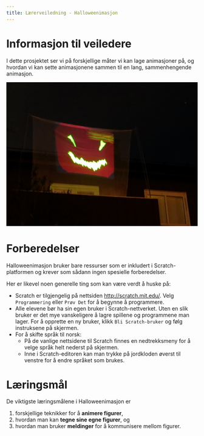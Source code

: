 ```yaml
---
title: Lærerveiledning - Halloweenimasjon
---
```


# Informasjon til veiledere

I dette prosjektet ser vi på forskjellige måter vi kan lage
animasjoner på, og hvordan vi kan sette animasjonene sammen til en
lang, sammenhengende animasjon.

![](halloweenimasjon.jpg)

# Forberedelser

Halloweenimasjon bruker bare ressurser som er inkludert i
Scratch-platformen og krever som sådann ingen spesielle forberedelser.

Her er likevel noen generelle ting som kan være verdt å huske på:

+ Scratch er tilgjengelig på nettsiden <http://scratch.mit.edu/>. Velg
  `Programmering` eller `Prøv Det` for å begynne å programmere.
+ Alle elevene bør ha sin egen bruker i Scratch-nettverket. Uten en
  slik bruker er det mye vanskeligere å lagre spillene og programmene
  man lager. For å opprette en ny bruker, klikk `Bli Scratch-bruker`
  og følg instruksene på skjermen.
+ For å skifte språk til norsk:
  + På de vanlige nettsidene til Scratch finnes en nedtrekksmeny for
    å velge språk helt nederst på skjermen.
  + Inne i Scratch-editoren kan man trykke på jordkloden øverst til
    venstre for å endre språket som brukes.

# Læringsmål

De viktigste læringsmålene i Halloweenimasjon er

1. forskjellige teknikker for å __animere figurer__,
2. hvordan man kan __tegne sine egne figurer__, og
3. hvordan man bruker __meldinger__ for å kommunisere mellom figurer.
